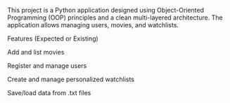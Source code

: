 This project is a Python application designed using Object-Oriented Programming (OOP) principles and a clean multi-layered architecture. The application allows managing users, movies, and watchlists.



Features (Expected or Existing)

Add and list movies

Register and manage users

Create and manage personalized watchlists

Save/load data from .txt files
